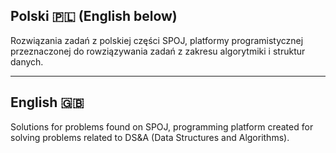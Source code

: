 ## Polski :poland: (English below)

Rozwiązania zadań z polskiej części SPOJ, platformy programistycznej przeznaczonej do rowziązywania zadań z zakresu algorytmiki i struktur danych.

---
## English :uk:

Solutions for problems found on SPOJ, programming platform created for solving problems related to DS&A (Data Structures and Algorithms).
